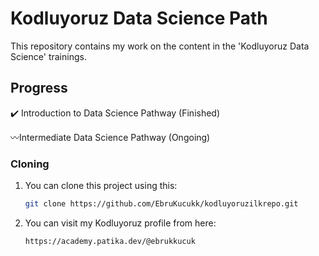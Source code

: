 # Kodluyoruz Data Science Path

This repository contains my work on the content in the 'Kodluyoruz Data Science' trainings.

## Progress
✔️ Introduction to Data Science Pathway (Finished)

〰️Intermediate Data Science Pathway (Ongoing)

### Cloning

1. You can clone this project using this:
   ```bash
   git clone https://github.com/EbruKucukk/kodluyoruzilkrepo.git

2. You can visit my Kodluyoruz profile from here:
   ```bash
   https://academy.patika.dev/@ebrukkucuk
